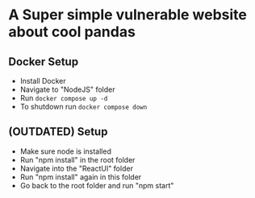# A Super simple vulnerable website about cool pandas

## Docker Setup
- Install Docker
- Navigate to "NodeJS" folder
- Run `docker compose up -d`
- To shutdown run `docker compose down`

## (OUTDATED) Setup

- Make sure node is installed
- Run "npm install" in the root folder
- Navigate into the "ReactUI" folder
- Run "npm install" again in this folder
- Go back to the root folder and run "npm start"
